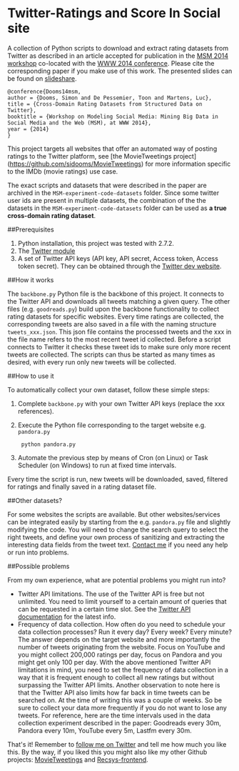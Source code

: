 Twitter-Ratings and Score In Social site
===============

A collection of Python scripts to download and extract rating datasets from Twitter as described in an article accepted for publication in the [MSM 2014 workshop](http://www.kde.cs.uni-kassel.de/ws/msm2014/) co-located with the [WWW 2014 conference](http://www2014.kr). Please cite the corresponding paper if you make use of this work. The presented slides can be found on [slideshare](http://www.slideshare.net/simondooms/static-mining-cross-domain-rating-datasets-from-structured-data-on-twitter).

    @conference{Dooms14msm,
    author = {Dooms, Simon and De Pessemier, Toon and Martens, Luc},
    title = {Cross-Domain Rating Datasets from Structured Data on Twitter},
    booktitle = {Workshop on Modeling Social Media: Mining Big Data in Social Media and the Web (MSM), at WWW 2014},
    year = {2014}
    }

This project targets all websites that offer an automated way of posting ratings to the Twitter platform, see [the MovieTweetings project] (https://github.com/sidooms/MovieTweetings) for more information specific to the IMDb (movie ratings) use case.     

The exact scripts and datasets that were described in the paper are archived in the `MSM-experiment-code-datasets` folder. Since some twitter user ids are present in multiple datasets, the combination of the the datasets in the `MSM-experiment-code-datasets` folder can be used as **a true cross-domain rating dataset**.
    
##Prerequisites
1. Python installation, this project was tested with 2.7.2.
1. The [Twitter module](https://pypi.python.org/pypi/twitter)
1. A set of Twitter API keys (API key, API secret, Access token, Access token secret). They can be obtained through the [Twitter dev website](https://apps.twitter.com/app).

##How it works

The `backbone.py` Python file is the backbone of this project. It connects to the Twitter API and downloads all tweets matching a given query. The other files (e.g. `goodreads.py`) build upon the backbone functionality to collect rating datasets for specific websites. Every time ratings are collected, the corresponding tweets are also saved in a file with the naming structure `tweets_xxx.json`. This json file contains the processed tweets and the xxx in the file name refers to the most recent tweet id collected. Before a script connects to Twitter it checks these tweet ids to make sure only more recent tweets are collected. The scripts can thus be started as many times as desired, with every run only new tweets will be collected.

##How to use it

To automatically collect your own dataset, follow these simple steps:

1. Complete `backbone.py` with your own Twitter API keys (replace the xxx references).
2. Execute the Python file corresponding to the target website e.g. `pandora.py`

        python pandora.py
        
3. Automate the previous step by means of Cron (on Linux) or Task Scheduler (on Windows) to run at fixed time intervals.

Every time the script is run, new tweets will be downloaded, saved, filtered for ratings and finally saved in a rating dataset file.

##Other datasets?

For some websites the scripts are available. But other websites/services can be integrated easily by starting from the e.g. `pandora.py` file and slightly modifying the code. You will need to change the search query to select the right tweets, and define your own process of sanitizing and extracting the interesting data fields from the tweet text. [Contact me](https://twitter.com/sidooms) if you need any help or run into problems.

##Possible problems

From my own experience, what are potential problems you might run into?

- Twitter API limitations. The use of the Twitter API is free but not unlimited. You need to limit yourself to a certain amount of queries that can be requested in a certain time slot. See the [Twitter API documentation](https://dev.twitter.com/docs/rate-limiting/1.1) for the latest info.
- Frequency of data collection. How often do you need to schedule your data collection processes? Run it every day? Every week? Every minute? The answer depends on the target website and more importantly the number of tweets originating from the website. Focus on YouTube and you might collect 200,000 ratings per day, focus on Pandora and you might get only 100 per day. With the above mentioned Twitter API limitations in mind, you need to set the frequency of data collection in a way that it is frequent enough to collect all new ratings but without surpassing the Twitter API limits. Another observation to note here is that the Twitter API also limits how far back in time tweets can be searched on. At the time of writing this was a couple of weeks. So be sure to collect your data more frequently if you do not want to lose any tweets. For reference, here are the time intervals used in the data collection experiment described in the paper: Goodreads every 30m, Pandora every 10m, YouTube every 5m, Lastfm every 30m.

That's it! Remember to [follow me on Twitter](http://twitter.com/sidooms) and tell me how much you like this. By the way, if you liked this you might also like my other Github projects: [MovieTweetings](https://github.com/sidooms/MovieTweetings) and [Recsys-frontend](https://github.com/sidooms/Recsys-frontend).
